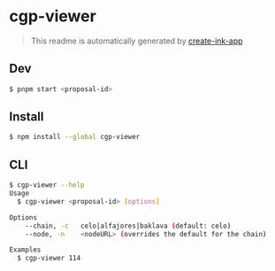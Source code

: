 # cgp-viewer

> This readme is automatically generated by [create-ink-app](https://github.com/vadimdemedes/create-ink-app)

## Dev

```bash
$ pnpm start <proposal-id>

```

## Install

```bash
$ npm install --global cgp-viewer
```

## CLI

```bash
$ cgp-viewer --help
Usage
  $ cgp-viewer <proposal-id> [options]

Options
	--chain, -c   celo|alfajores|baklava (default: celo)
	--node, -n    <nodeURL> (overrides the default for the chain)

Examples
  $ cgp-viewer 114
```
